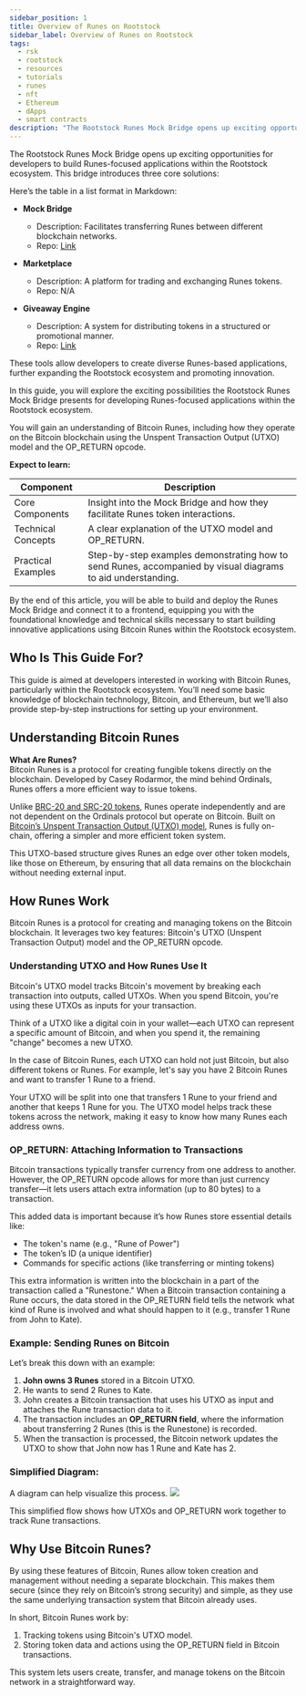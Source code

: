 ```yaml
---
sidebar_position: 1
title: Overview of Runes on Rootstock
sidebar_label: Overview of Runes on Rootstock
tags:
  - rsk
  - rootstock
  - resources
  - tutorials
  - runes
  - nft
  - Ethereum
  - dApps
  - smart contracts
description: "The Rootstock Runes Mock Bridge opens up exciting opportunities for developers to build Runes-focused applications within the Rootstock ecosystem. This bridge introduces three core solutions: Mock Bridge, Marketplace, Giveaway Engine"
---
```


The Rootstock Runes Mock Bridge opens up exciting opportunities for developers to build Runes-focused applications within the Rootstock ecosystem. This bridge introduces three core solutions:

Here’s the table in a list format in Markdown:

- **Mock Bridge**
  - Description: Facilitates transferring Runes between different blockchain networks.
  - Repo: [Link](https://github.com/rsksmart/rsk-runes)

- **Marketplace**
  - Description: A platform for trading and exchanging Runes tokens.
  - Repo: N/A

- **Giveaway Engine**
  - Description: A system for distributing tokens in a structured or promotional manner.
  - Repo: [Link](https://github.com/rsksmart/airdrop-ui.git)

These tools allow developers to create diverse Runes-based applications, further expanding the Rootstock ecosystem and promoting innovation.

In this guide, you will explore the exciting possibilities the Rootstock Runes Mock Bridge presents for developing Runes-focused applications within the Rootstock ecosystem.

You will gain an understanding of Bitcoin Runes, including how they operate on the Bitcoin blockchain using the Unspent Transaction Output (UTXO) model and the OP\_RETURN opcode.

**Expect to learn:**

| **Component**      | **Description**                                                                                                             |
| ------------------ | --------------------------------------------------------------------------------------------------------------------------- |
| Core Components    | Insight into the Mock Bridge and how they facilitate Runes token interactions.                              |
| Technical Concepts | A clear explanation of the UTXO model and OP_RETURN.                                   |
| Practical Examples | Step-by-step examples demonstrating how to send Runes, accompanied by visual diagrams to aid understanding. |

By the end of this article, you will be able to build and deploy the Runes Mock Bridge and connect it to a frontend, equipping you with the foundational knowledge and technical skills necessary to start building innovative applications using Bitcoin Runes within the Rootstock ecosystem.

## **Who Is This Guide For?**

This guide is aimed at developers interested in working with Bitcoin Runes, particularly within the Rootstock ecosystem. You’ll need some basic knowledge of blockchain technology, Bitcoin, and Ethereum, but we’ll also provide step-by-step instructions for setting up your environment.

## **Understanding Bitcoin Runes**

**What Are Runes?**\
Bitcoin Runes is a protocol for creating fungible tokens directly on the blockchain. Developed by Casey Rodarmor, the mind behind Ordinals, Runes offers a more efficient way to issue tokens.

Unlike [BRC-20 and SRC-20 tokens](https://academy.binance.com/en/glossary/src-20-tokens), Runes operate independently and are not dependent on the Ordinals protocol but operate on Bitcoin. Built on [Bitcoin’s Unspent Transaction Output (UTXO) model](https://www.kraken.com/learn/what-is-bitcoin-unspent-transaction-output-utxo), Runes is fully on-chain, offering a simpler and more efficient token system.

This UTXO-based structure gives Runes an edge over other token models, like those on Ethereum, by ensuring that all data remains on the blockchain without needing external input.

## **How Runes Work**

Bitcoin Runes is a protocol for creating and managing tokens on the Bitcoin blockchain. It leverages two key features: Bitcoin's UTXO (Unspent Transaction Output) model and the OP\_RETURN opcode.

### **Understanding UTXO and How Runes Use It**

Bitcoin's UTXO model tracks Bitcoin's movement by breaking each transaction into outputs, called UTXOs. When you spend Bitcoin, you're using these UTXOs as inputs for your transaction.

Think of a UTXO like a digital coin in your wallet—each UTXO can represent a specific amount of Bitcoin, and when you spend it, the remaining "change" becomes a new UTXO.

In the case of Bitcoin Runes, each UTXO can hold not just Bitcoin, but also different tokens or Runes. For example, let's say you have 2 Bitcoin Runes and want to transfer 1 Rune to a friend.

Your UTXO will be split into one that transfers 1 Rune to your friend and another that keeps 1 Rune for you. The UTXO model helps track these tokens across the network, making it easy to know how many Runes each address owns.

### **OP\_RETURN: Attaching Information to Transactions**

Bitcoin transactions typically transfer currency from one address to another. However, the OP\_RETURN opcode allows for more than just currency transfer—it lets users attach extra information (up to 80 bytes) to a transaction.

This added data is important because it’s how Runes store essential details like:

- The token's name (e.g., "Rune of Power")
- The token’s ID (a unique identifier)
- Commands for specific actions (like transferring or minting tokens)

This extra information is written into the blockchain in a part of the transaction called a "Runestone." When a Bitcoin transaction containing a Rune occurs, the data stored in the OP\_RETURN field tells the network what kind of Rune is involved and what should happen to it (e.g., transfer 1 Rune from John to Kate).

### **Example: Sending Runes on Bitcoin**

Let’s break this down with an example:

1. **John owns 3 Runes** stored in a Bitcoin UTXO.
2. He wants to send 2 Runes to Kate.
3. John creates a Bitcoin transaction that uses his UTXO as input and attaches the Rune transaction data to it.
4. The transaction includes an **OP\_RETURN field**, where the information about transferring 2 Runes (this is the Runestone) is recorded.
5. When the transaction is processed, the Bitcoin network updates the UTXO to show that John now has 1 Rune and Kate has 2\.

### **Simplified Diagram:**

A diagram can help visualize this process. <img src="/img/resources/runes/how-runes-works.png"/>

This simplified flow shows how UTXOs and OP\_RETURN work together to track Rune transactions.

## **Why Use Bitcoin Runes?**

By using these features of Bitcoin, Runes allow token creation and management without needing a separate blockchain. This makes them secure (since they rely on Bitcoin’s strong security) and simple, as they use the same underlying transaction system that Bitcoin already uses.

In short, Bitcoin Runes work by:

1. Tracking tokens using Bitcoin's UTXO model.
2. Storing token data and actions using the OP\_RETURN field in Bitcoin transactions.

This system lets users create, transfer, and manage tokens on the Bitcoin network in a straightforward way.

